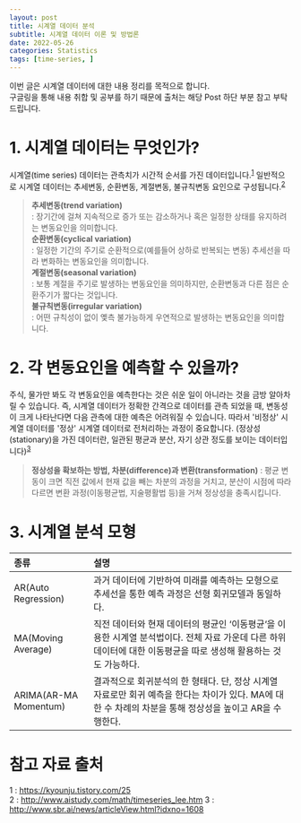 ```yaml
---
layout: post
title: 시계열 데이터 분석
subtitle: 시계열 데이터 이론 및 방법론
date: 2022-05-26
categories: Statistics
tags: [time-series, ]
---
```



이번 글은 시계열 데이터에 대한 내용 정리를 목적으로 합니다.  
구글링을 통해 내용 취합 및 공부를 하기 때문에 출처는 해당 Post 하단 부분 참고 부탁드립니다. 


# 1. 시계열 데이터는 무엇인가?

시계열(time series) 데이터는 관측치가 시간적 순서를 가진 데이터입니다.<sup>[1](#references)</sup> 일반적으로 시계열 데이터는 추세변동, 순환변동, 계절변동, 불규칙변동 요인으로 구성됩니다.<sup>[2](#references)</sup>  

> **추세변동(trend variation)**  
> : 장기간에 걸쳐 지속적으로 증가 또는 감소하거나 혹은 일정한 상태를 유지하려는 변동요인을 의미합니다.  
> **순환변동(cyclical variation)**  
> : 일정한 기간의 주기로 순환적으로(예를들어 상하로 반복되는 변동) 추세선을 따라 변화하는 변동요인을 의미합니다.  
> **계절변동(seasonal variation)**  
> : 보통 계절을 주기로 발생하는 변동요인을 의미하지만, 순환변동과 다른 점은 순환주기가 짧다는 것입니다.  
> **불규칙변동(irregular variation)**  
> : 어떤 규칙성이 없이 옟측 불가능하게 우연적으로 발생하는 변동요인을 의미합니다.  


# 2. 각 변동요인을 예측할 수 있을까?

주식, 물가만 봐도 각 변동요인을 예측한다는 것은 쉬운 일이 아니라는 것을 금방 알아차릴 수 있습니다. 즉, 시계열 데이터가 정확한 간격으로 데이터를 관측 되었을 때, 변동성이 크게 나타난다면 다음 관측에 대한 예측은 어려워질 수 있습니다. 따라서 '비정상' 시계열 데이터를 '정상' 시계열 데이터로 전처리하는 과정이 중요합니다. (정상성(stationary)을 가진 데이터란, 일관된 평균과 분산, 자기 상관 정도를 보이는 데이터입니다)<sup>[3](#references)</sup>  

> **정상성을 확보하는 방법, 차분(difference)과 변환(transformation)**
> : 평균 변동이 크면 직전 값에서 현재 값을 빼는 차분의 과정을 거치고, 분산이 시점에 따라 다르면 변환 과정(이동평균법, 지술평활법 등)을 거쳐 정상성을 충족시킵니다.  

# 3. 시계열 분석 모형

| 종류 | 설명 |
| :- | :- |
| AR(Auto Regression) | 과거 데이터에 기반하여 미래를 예측하는 모형으로 추세선을 통한 예측 과정은 선형 회귀모델과 동일하다. |
| MA(Moving Average) | 직전 데이터와 현재 데이터의 평균인 ‘이동평균‘을 이용한 시계열 분석법이다. 전체 자료 가운데 다른 하위 데이터에 대한 이동평균을 따로 생성해 활용하는 것도 가능하다. |
| ARIMA(AR-MA Momentum) | 결과적으로 회귀분석의 한 형태다. 단, 정상 시계열 자료로만 회귀 예측을 한다는 차이가 있다. MA에 대한 수 차례의 차분을 통해 정상성을 높이고 AR을 수행한다. |


# 참고 자료 출처

<a name="references">1</a> : https://kyounju.tistory.com/25  
<a name="references">2</a> : http://www.aistudy.com/math/timeseries_lee.htm
<a name="references">3</a> : http://www.sbr.ai/news/articleView.html?idxno=1608
